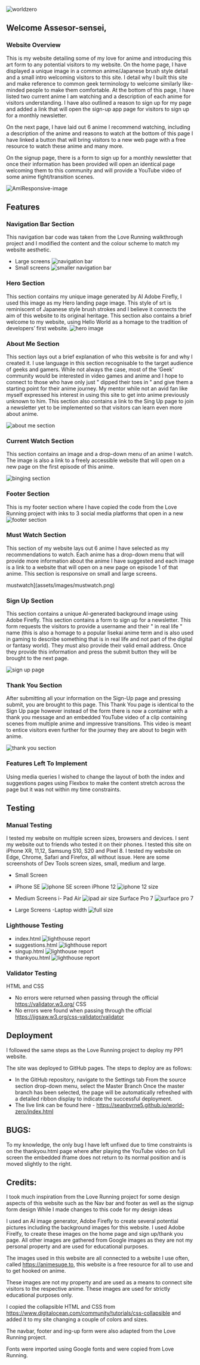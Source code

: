 ![worldzero](assets/images/worldzero.png)

## Welcome Assesor-sensei,

### Website Overview

This is my website detailing some of my love for anime and introducing this art form to any potential visitors to my website. On the home page, I have displayed a unique image in a common anime/Japanese brush style detail and a small intro welcoming visitors to this site. I detail why I built this site and make reference to common geek terminology to welcome similarly like-minded people to make them comfortable. At the bottom of this page, I have listed two current anime I am watching and a description of each anime for visitors understanding. I have also outlined a reason to sign up for my page and added a link that will open the sign-up app page for visitors to sign up for a monthly newsletter.

On the next page, I have laid out 6 anime I recommend watching, including a description of the anime and reasons to watch at the bottom of this page I have linked a button that will bring visitors to a new web page with a free resource to watch these anime and many more.

On the signup page, there is a form to sign up for a monthly newsletter that once their information has been provided will open an identical page welcoming them to this community and will provide a YouTube video of some anime fight/transition scenes.


![AmIResponsive-image](assets/images/responsive.png)

## Features
### Navigation Bar Section
This navigation bar code was taken from the Love Running walkthrough project and I modified the content and the colour scheme to match my website aesthetic.

- Large screens
![navigation bar](assets/images/navbar1.png)
- Small screens
![smaller navigation bar](assets/images/navbar2.png)

### Hero Section

This section contains my unique image generated by AI Adobe Firefly, I used this image as my Hero landing page image. This style of srt is reminiscent of Japanese style brush strokes and I believe it connects the aim of this website to its original heritage. This section also contains a brief welcome to my website, using Hello World as a homage to the tradition of developers’ first website.
![hero image](assets/images/hero-section.png)

### About Me Section

This section lays out a brief explanation of who this website is for and why I created it. I use language in this section recognisable to the target audience of geeks and gamers. While not always the case, most of the ‘Geek’ community would be interested in video games and anime and I hope to connect to those who have only just " dipped their toes in " and give them a starting point for their anime journey. My mentor while not an avid fan like myself expressed his interest in using this site to get into anime previously unknown to him.
This section also contains a link to the Sing Up page to join a newsletter yet to be implemented so that visitors can learn even more about anime.

![about me section](assets/images/about-me.png)

### Current Watch Section
This section contains an image and a drop-down menu of an anime I watch. The image is also a link to a freely accessible website that will open on a new page on the first episode of this anime.

![binging section](assets/images/bing-section.png)

### Footer Section

This is my footer section where I have copied the code from the Love Running project with inks to  3 social media platforms that open in a new 
![footer section](assets/images/footer-section.png)

### Must Watch Section

This section of my website lays out 6 anime I have selected as my recommendations to watch. Each anime has a drop-down menu that will provide more information about the anime I have suggested and each image is a link to a website that will open on a new page on episode 1 of that anime. This section is responsive on small and large screens.

mustwatch](assets/images/mustwatch.png)

### Sign Up Section

This section contains a unique AI-generated background image using Adobe Firefly. This section contains a form to sign up for a newsletter. This form requests the visitors to provide a username and their " in real life " name (this is also a homage to a popular Iisekai anime term and is also used in gaming to describe something that is in real life and not part of the digital or fantasy world). They must also provide their valid email address. Once they provide this information and press the submit button they will be brought to the next page.

![sign up page](assets/images/signup-section.png)

### Thank You Section

After submitting all your information on the Sign-Up page and pressing submit, you are brought to this page. This Thank You page is identical to the Sign Up page however instead of the form there is now a container with a thank you message and an embedded YouTube video of a clip containing scenes from multiple anime and impressive transitions. This video is meant to entice visitors even further for the journey they are about to begin with anime.

![thank you section](assets/images/thankyou-section.png)

### Features Left To Implement
Using media queries I wished to change the layout of both the index and suggestions pages using Flexbox to make the content stretch across the page but it was not within my time constraints.

## Testing

### Manual Testing
I tested my website on multiple screen sizes, browsers and devices. I sent my website out to friends who tested it on their phones. I tested this site on iPhone XR, 11,12, Samsung S10, S20 and Pixel 8. I tested my website on Edge, Chrome, Safari and Firefox, all without issue. 
Here are some screenshots of Dev Tools screen sizes, small, medium and large.
- Small Screen
- iPhone SE
![iphone SE screen](assets/images/iphonese-size.png)
iPhone 12
![iphone 12 size](assets/images/iphone12-size.png)

- Medium Screens
i- Pad Air
![ipad air size](assets/images/ipadair-size.png)
  Surface Pro 7
![surface pro 7](assets/images/surfacpro7-size.png)

- Large Screens
-Laptop width
![full size](assets/images/fullscreen-size.png)

### Lighthouse Testing

- index.html
![lighthouse report](assets/images/index.png)
- suggestions.html
![lighthouse report](assets/images/suggestions.png)
- singup.html
![lighthouse report](assets/images/signup.png)
- thankyou.html
![lighthouse report](assets/images/thankyou.png)


### Validator Testing

 HTML and CSS
- No errors were returned when passing through the official https://validator.w3.org/
CSS
- No errors were found when passing through the official https://jigsaw.w3.org/css-validator/validator

## Deployment
I followed the same steps as the Love Running project to deploy my PP1 website.

The site was deployed to GitHub pages. The steps to deploy are as follows:
- In the GitHub repository, navigate to the Settings tab
From the source section drop-down menu, select the Master Branch
Once the master branch has been selected, the page will be automatically refreshed with a detailed ribbon display to indicate the successful deployment.
- The live link can be found here - https://seanbyrne5.github.io/world-zero/index.html


## BUGS:
To my knowledge, the only bug I have left unfixed due to time constraints is on the thankyou.html page where after playing the YouTube video on full screen the embedded iframe does not return to its normal position and is moved slightly to the right.
## Credits:
I took much inspiration from the Love Running project for some design aspects of this website such as the Nav bar and footer as well as the signup form design While I made changes to this code for my design ideas

I used an AI image generator, Adobe Firefly to create several potential pictures including the background images for this website. I used Adobe Firelfy, to create these images on the home page and sign up/thank you page. All other images are gathered from Google images as they are not my personal property and are used for educational purposes.

The images used in this website are all connected to a website I use often, called https://animesuge.to, this website is a free resource for all to use and to get hooked on anime. 

These images are not my property and are used as a means to connect site visitors to the respective anime. These images are used for strictly educational purposes only.

I copied the collapsible HTML and CSS from https://www.digitalocean.com/community/tutorials/css-collapsible and added it to my site changing a couple of colors and sizes.

The navbar, footer and ing-up form were also adapted from the Love Running project.

Fonts were imported using Google fonts and were copied from Love Running.
